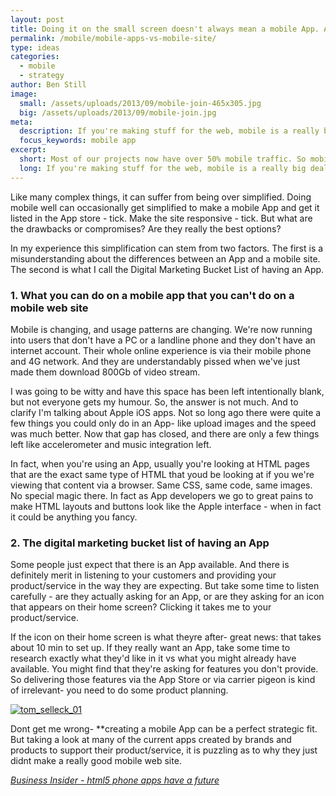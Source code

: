 ```yaml
---
layout: post
title: Doing it on the small screen doesn't always mean a mobile App. Actually it probably shouldn't.
permalink: /mobile/mobile-apps-vs-mobile-site/
type: ideas
categories:
  - mobile
  - strategy
author: Ben Still
image:
  small: /assets/uploads/2013/09/mobile-join-465x305.jpg
  big: /assets/uploads/2013/09/mobile-join.jpg
meta:
  description: If you're making stuff for the web, mobile is a really big deal. It's really important to form and execute a mobile strategy well. Which can be hard.
  focus_keywords: mobile app
excerpt:
  short: Most of our projects now have over 50% mobile traffic. So mobile strategy is becoming increasingly important
  long: If you're making stuff for the web, mobile is a really big deal. Most of our projects have over 50% of visits from mobile, so it's really important to form and execute a mobile strategy well. Which can be hard.
---
```


Like many complex things, it can suffer from being over simplified. Doing mobile well can occasionally get simplified to make a mobile App and get it listed in the App store - tick. Make the site responsive - tick. But what are the drawbacks or compromises? Are they really the best options?

In my experience this simplification can stem from two factors. The first is a misunderstanding about the differences between an App and a mobile site. The second is what I call the Digital Marketing Bucket List of having an App.

### 1. What you can do on a mobile app that you can't do on a mobile web site

Mobile is changing, and usage patterns are changing. We're now running into users that don't have a PC or a landline phone and they don't have an internet account. Their whole online experience is via their mobile phone and 4G network. And they are understandably pissed when we've just made them download 800Gb of video stream.

I was going to be witty and have this space has been left intentionally blank, but not everyone gets my humour. So, the answer is not much. And to clarify I'm talking about Apple iOS apps. Not so long ago there were quite a few things you could only do in an App- like upload images and the speed was much better. Now that gap has closed, and there are only a few things left like accelerometer and music integration left.

In fact, when you're using an App, usually you're looking at HTML pages that are the exact same type of HTML that youd be looking at if you we're viewing that content via a browser. Same CSS, same code, same images. No special magic there. In fact as App developers we go to great pains to make HTML layouts and buttons look like the Apple interface - when in fact it could be anything you fancy.

### 2. The digital marketing bucket list of having an App

Some people just expect that there is an App available. And there is definitely merit in listening to your customers and providing your product/service in the way they are expecting. But take some time to listen carefully - are they actually asking for an App, or are they asking for an icon that appears on their home screen? Clicking it takes me to your product/service.

If the icon on their home screen is what theyre after- great news: that takes about 10 min to set up. If they really want an App, take some time to research exactly what they'd like in it vs what you might already have available. You might find that they're asking for features you don't provide. So delivering those features via the App Store or via carrier pigeon is kind of irrelevant- you need to do some product planning.

[![tom_selleck_01](/assets/uploads/2013/09/tom_selleck_01-237x300.jpg)](/assets/uploads/2013/09/tom_selleck_01.jpg)

Dont get me wrong- \*\*creating a mobile App can be a perfect strategic fit. But taking a look at many of the current apps created by brands and products to support their product/service, it is puzzling as to why they just didnt make a really good mobile web site.

*[Business Insider - html5 phone apps have a future](http://www.businessinsider.com/html5-phone-apps-have-a-future-2013-8)*
